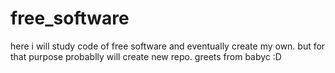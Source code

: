 # free_software
here i will study code of free software and eventually create my own. but for that purpose probablly will create new repo. greets from babyc :D
